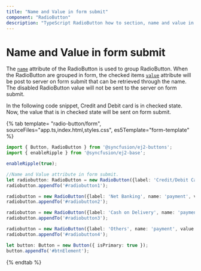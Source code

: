 ```yaml
---
title: "Name and Value in form submit"
component: "RadioButton"
description: "TypeScript RadioButton how to section, name and value in form submit, customize RadioButton appearance."
---
```


# Name and Value in form submit

The [`name`](../../api/radio-button#name) attribute of the RadioButton is used to group RadioButton. When the RadioButton are grouped in form, the checked items [`value`](../../api/radio-button#value) attribute
will be post to server on form submit that can be retrieved through the name. The disabled RadioButton
value will not be sent to the server on form submit.

In the following code snippet, Credit and Debit card is in checked state.
Now, the value that is in checked state will be sent on form submit.

{% tab template= "radio-button/form", sourceFiles="app.ts,index.html,styles.css",
es5Template="form-template" %}

```typescript
import { Button, RadioButton } from '@syncfusion/ej2-buttons';
import { enableRipple } from '@syncfusion/ej2-base';

enableRipple(true);

//Name and Value attribute in form submit.
let radiobutton: RadioButton = new RadioButton({label: 'Credit/Debit Card', name: 'payment', value: 'credit/debit', checked: true});
radiobutton.appendTo('#radiobutton1');

radiobutton = new RadioButton({label: 'Net Banking', name: 'payment', value: 'netbanking'});
radiobutton.appendTo('#radiobutton2');

radiobutton = new RadioButton({label: 'Cash on Delivery', name: 'payment', value: 'cashondelivery'});
radiobutton.appendTo('#radiobutton3');

radiobutton = new RadioButton({label: 'Others', name: 'payment', value: 'others'});
radiobutton.appendTo('#radiobutton4');

let button: Button = new Button({ isPrimary: true });
button.appendTo('#btnElement');

```

{% endtab %}